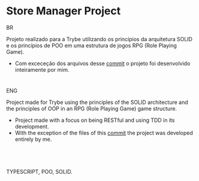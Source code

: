 # Store Manager Project

BR

Projeto realizado para a Trybe utilizando os princípios da arquitetura SOLID e os princípios de POO em uma estrutura de jogos RPG (Role Playing Game).

* Com exceceção dos arquivos desse [commit](https://github.com/Leonardocoel/trybers-and-dragons/commit/f690dbe05d358e8d6671a589ad9820c709314f10) o projeto foi desenvolvido inteiramente por mim.

#
ENG

Project made for Trybe using the principles of the SOLID architecture and the principles of OOP in an RPG (Role Playing Game) game structure.

* Project made with a focus on being RESTful and using TDD in its development.
* With the exception of the files of this [commit](https://github.com/Leonardocoel/trybers-and-dragons/commit/f690dbe05d358e8d6671a589ad9820c709314f10) the project was developed entirely by me.

#
</br>

TYPESCRIPT, POO, SOLID.

